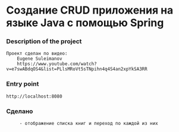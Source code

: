 # Создание CRUD приложения на языке Java с помощью Spring

### Description of the project
    Проект сделан по видео:
        Eugene Suleimanov
        https://www.youtube.com/watch?v=e7swABdqOS4&list=PLlsMRoVt5sTNpihn4q4S4an2xpYkSA3RR

### Entry point
    http://localhost:8080

### Сделано
         - отображение списка книг и переход по каждой из них
